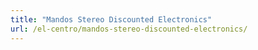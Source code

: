 ```yaml
---
title: "Mandos Stereo Discounted Electronics"
url: /el-centro/mandos-stereo-discounted-electronics/
---
```

